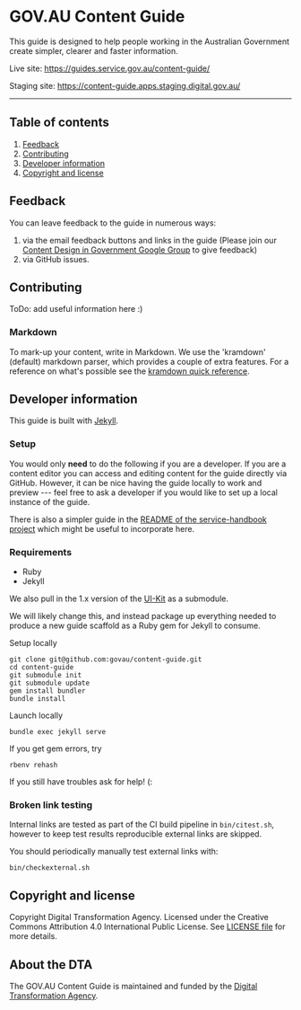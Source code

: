 # GOV.AU Content Guide

This guide is designed to help people working in the Australian Government create simpler, clearer and faster information.

Live site: https://guides.service.gov.au/content-guide/

Staging site: https://content-guide.apps.staging.digital.gov.au/

---

## Table of contents

1. [Feedback](#feedback)
1. [Contributing](#contributing)
1. [Developer information](#developer-information)
1. [Copyright and license](#copyright--license)

## Feedback

You can leave feedback to the guide in numerous ways:

1. via the email feedback buttons and links in the guide (Please join our [Content Design in Government Google Group](https://groups.google.com/a/digital.gov.au/forum/?hl=en#!forum/content-design-in-government) to give feedback)
2. via GitHub issues.

## Contributing

ToDo: add useful information here :)

### Markdown

To mark-up your content, write in Markdown. We use the 'kramdown' (default) markdown parser, which provides a couple of extra features. For a reference on what's possible see the [kramdown quick reference](http://kramdown.gettalong.org/quickref.html).

## Developer information

This guide is built with [Jekyll](http://jekyllrb.com/).

### Setup

You would only **need** to do the following if you are a developer. If you are a content editor you can access and editing content for the guide directly via GitHub. However, it can be nice having the guide locally to work and preview --- feel free to ask a developer if you would like to set up a local instance of the guide.

There is also a simpler guide in the [README of the service-handbook project](https://github.com/AusDTO/service-handbook/blob/gh-pages/README.md) which might be useful to incorporate here.

### Requirements

- Ruby
- Jekyll

We also pull in the 1.x version of the [UI-Kit](https://github.com/AusDTO/gov-au-ui-kit) as a submodule.

We will likely change this, and instead package up everything needed to produce a new guide scaffold as a Ruby gem for Jekyll to consume.

Setup locally

```
git clone git@github.com:govau/content-guide.git 
cd content-guide
git submodule init
git submodule update
gem install bundler
bundle install
```

Launch locally

```
bundle exec jekyll serve
```

If you get gem errors, try

```
rbenv rehash
```

If you still have troubles ask for help! (:

### Broken link testing

Internal links are tested as part of the CI build pipeline in `bin/citest.sh`, however to keep test results reproducible external links are skipped.

You should periodically manually test external links with:

`bin/checkexternal.sh`

## Copyright and license

Copyright Digital Transformation Agency. Licensed under the Creative Commons Attribution 4.0 International Public License. See [LICENSE file](https://github.com/govau/content-guide/blob/master/LICENSE.md) for more details.

## About the DTA

The GOV.AU Content Guide is maintained and funded by the [Digital Transformation Agency](https://www.dta.gov.au/).
